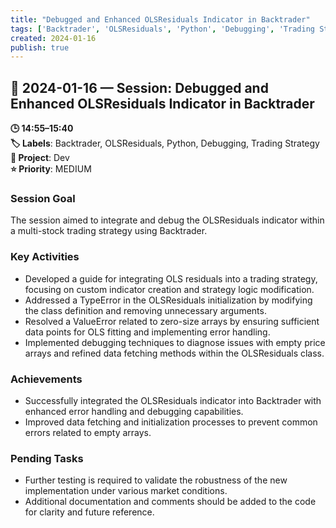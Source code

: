 ```yaml
---
title: "Debugged and Enhanced OLSResiduals Indicator in Backtrader"
tags: ['Backtrader', 'OLSResiduals', 'Python', 'Debugging', 'Trading Strategy']
created: 2024-01-16
publish: true
---
```


## 📅 2024-01-16 — Session: Debugged and Enhanced OLSResiduals Indicator in Backtrader

**🕒 14:55–15:40**  
**🏷️ Labels**: Backtrader, OLSResiduals, Python, Debugging, Trading Strategy  
**📂 Project**: Dev  
**⭐ Priority**: MEDIUM  


### Session Goal
The session aimed to integrate and debug the OLSResiduals indicator within a multi-stock trading strategy using Backtrader.

### Key Activities
- Developed a guide for integrating OLS residuals into a trading strategy, focusing on custom indicator creation and strategy logic modification.
- Addressed a TypeError in the OLSResiduals initialization by modifying the class definition and removing unnecessary arguments.
- Resolved a ValueError related to zero-size arrays by ensuring sufficient data points for OLS fitting and implementing error handling.
- Implemented debugging techniques to diagnose issues with empty price arrays and refined data fetching methods within the OLSResiduals class.

### Achievements
- Successfully integrated the OLSResiduals indicator into Backtrader with enhanced error handling and debugging capabilities.
- Improved data fetching and initialization processes to prevent common errors related to empty arrays.

### Pending Tasks
- Further testing is required to validate the robustness of the new implementation under various market conditions.
- Additional documentation and comments should be added to the code for clarity and future reference.
